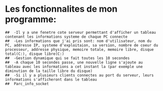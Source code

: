 #   Les fonctionnalites de mon programme:
    ##  -Il y a une fenetre cote serveur permettant d'afficher un tableau contenant les informations systeme de chaque PC connecte
    ##  -Les informations que j'ai pris sont: nom d'utilisateur, nom du PC, addresse IP, systeme d'exploitaion, sa version, nombre de coeur du processeur, addresse physique, memoire totale, memoire libre, disque total(C:), disque libre(C:)  
    ##  -Gestion dynamique qui se fait toutes les 10 secondes 
    ##  -A chaque 10 secondes passe, une nouvelle ligne s'ajoute au tableau avec les informations a cet instant la (par exemple une diminution de la taille libre du disque)
    ##  -Si il y a plusieurs clients connectes au port du serveur, leurs informations s'afficheront dans le tableau
    ##  Parc_info_socket
